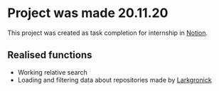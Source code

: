 # Project was made 20.11.20

This project was created as task completion for internship in [Notion](https://www.notion.so/JavaScript-Technical-Challenge-62837ddd0f064999a7642c7141f57b0c).

## Realised functions

- Working relative search
- Loading and filtering data about repositories made by [Larkgronick](https://github.com/Larkgronick) 
